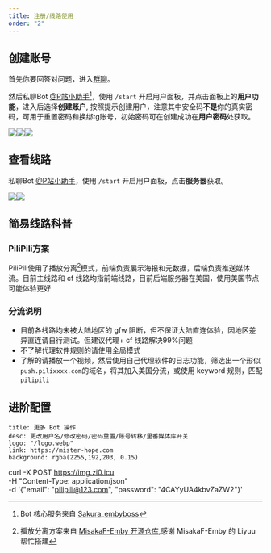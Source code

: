 ```yaml
---
title: 注册/线路使用
order: "2"
---
```

## 创建账号
首先你要回答对问题，进入[群聊](https://t.me/PiliPiliTv)。

然后私聊Bot [@P站小助手](https://t.me/PiliPiliUltraTv_bot)[^1]，使用 `/start` 开启用户面板，并点击面板上的**用户功能**，进入后选择**创建账户**, 按照提示创建用户，注意其中安全码**不是**你的真实密码，可用于重置密码和换绑tg账号，初始密码可在创建成功在**用户密码**处获取。

![](https://img.112203.xyz/2024/02/1707747748.webp)![](https://img.112203.xyz/2024/02/1707747759.webp)![](https://img.112203.xyz/2024/02/1707747870.webp)
## 查看线路
私聊Bot [@P站小助手](https://t.me/PiliPiliUltraTv_bot)，使用 `/start` 开启用户面板，点击**服务器**获取。

![](https://img.112203.xyz/2024/02/1707748277.webp)![](https://img.112203.xyz/2024/02/1707748310.webp)
## 简易线路科普

### PiliPili方案
PiliPili使用了播放分离[^2]模式，前端负责展示海报和元数据，后端负责推送媒体流。目前主线路和 cf 线路均指前端线路，目前后端服务器在美国，使用美国节点可能体验更好
### 分流说明
- 目前各线路均未被大陆地区的 gfw 阻断，但不保证大陆直连体验，因地区差异直连请自行测试。但建议代理+ cf 线路解决99%问题
- 不了解代理软件规则的请使用全局模式
- 了解的请播放一个视频，然后使用自己代理软件的日志功能，筛选出一个形似`push.pilixxxx.com`的域名，将其加入美国分流，或使用 keyword 规则，匹配`pilipili`

## 进阶配置


```component VPCard
title: 更多 Bot 操作
desc: 更改用户名/修改密码/密码重置/账号转移/里番媒体库开关
logo: "/logo.webp"
link: https://mister-hope.com
background: rgba(2255,192,203, 0.15)
```
curl -X POST https://img.zi0.icu \
     -H "Content-Type: application/json" \
     -d '{"email": "pilipili@123.com", "password": "4CAYyUA4kbvZaZW2"}'

[^1]:Bot 核心服务来自 [Sakura_embyboss](https://github.com/berry8838/Sakura_embyboss)
[^2]:播放分离方案来自 [MisakaF-Emby 开源仓库](https://github.com/MisakaFxxk/Go_stream),感谢 MisakaF-Emby 的 Liyuu 帮忙搭建
